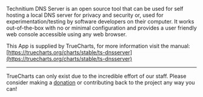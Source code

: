 Technitium DNS Server is an open source tool that can be used for self hosting a local DNS server for privacy and security or, used for experimentation/testing by software developers on their computer. It works out-of-the-box with no or minimal configuration and provides a user friendly web console accessible using any web browser.

This App is supplied by TrueCharts, for more information visit the manual: [https://truecharts.org/charts/stable/ts-dnsserver](https://truecharts.org/charts/stable/ts-dnsserver)

---

TrueCharts can only exist due to the incredible effort of our staff.
Please consider making a [donation](https://truecharts.org/sponsor) or contributing back to the project any way you can!

